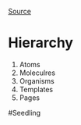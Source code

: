 [Source](https://bradfrost.com/blog/post/atomic-web-design/)

# Hierarchy
1. Atoms
2. Moleculres
3. Organisms
4. Templates
5. Pages

#Seedling